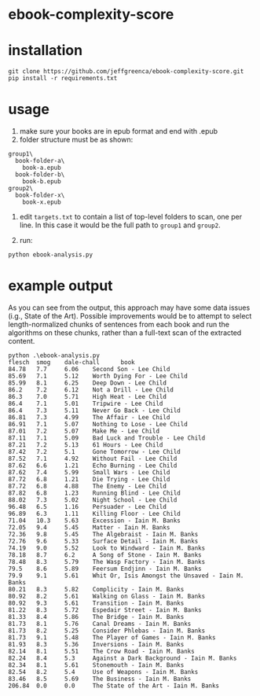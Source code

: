 # ebook-complexity-score

# installation

```
git clone https://github.com/jeffgreenca/ebook-complexity-score.git
pip install -r requirements.txt
```

# usage
1. make sure your books are in epub format and end with .epub
1. folder structure must be as shown:
```
group1\
  book-folder-a\
    book-a.epub
  book-folder-b\
    book-b.epub
group2\
  book-folder-x\
    book-x.epub
```
1. edit `targets.txt` to contain a list of top-level folders to scan, one per
line. In this case it would be the full path to `group1` and `group2`.

1. run:
```
python ebook-analysis.py
```

# example output

As you can see from the output, this approach may have some data issues (i.g., State of the Art).
Possible improvements would be to attempt to select length-normalized chunks of
sentences from each book and run the algorithms on these chunks, rather than a
full-text scan of the extracted content.

```
python .\ebook-analysis.py
flesch  smog    dale-chall      book
84.78   7.7     6.06    Second Son - Lee Child
85.69   7.1     5.12    Worth Dying For - Lee Child
85.99   8.1     6.25    Deep Down - Lee Child
86.2    7.2     6.12    Not a Drill - Lee Child
86.3    7.0     5.71    High Heat - Lee Child
86.4    7.1     5.01    Tripwire - Lee Child
86.4    7.3     5.11    Never Go Back - Lee Child
86.81   7.3     4.99    The Affair - Lee Child
86.91   7.1     5.07    Nothing to Lose - Lee Child
87.01   7.2     5.07    Make Me - Lee Child
87.11   7.1     5.09    Bad Luck and Trouble - Lee Child
87.21   7.2     5.13    61 Hours - Lee Child
87.42   7.2     5.1     Gone Tomorrow - Lee Child
87.52   7.1     4.92    Without Fail - Lee Child
87.62   6.6     1.21    Echo Burning - Lee Child
87.62   7.4     5.99    Small Wars - Lee Child
87.72   6.8     1.21    Die Trying - Lee Child
87.72   6.8     4.88    The Enemy - Lee Child
87.82   6.8     1.23    Running Blind - Lee Child
88.02   7.3     5.02    Night School - Lee Child
96.48   6.5     1.16    Persuader - Lee Child
96.89   6.3     1.11    Killing Floor - Lee Child
71.04   10.3    5.63    Excession - Iain M. Banks
72.05   9.4     5.45    Matter - Iain M. Banks
72.36   9.8     5.45    The Algebraist - Iain M. Banks
72.76   9.6     5.33    Surface Detail - Iain M. Banks
74.19   9.0     5.52    Look to Windward - Iain M. Banks
78.18   8.7     6.2     A Song of Stone - Iain M. Banks
78.48   8.3     5.79    The Wasp Factory - Iain M. Banks
79.5    8.6     5.89    Feersum Endjinn - Iain M. Banks
79.9    9.1     5.61    Whit Or, Isis Amongst the Unsaved - Iain M. Banks
80.21   8.3     5.82    Complicity - Iain M. Banks
80.92   8.2     5.61    Walking on Glass - Iain M. Banks
80.92   9.3     5.61    Transition - Iain M. Banks
81.22   8.3     5.72    Espedair Street - Iain M. Banks
81.33   8.4     5.86    The Bridge - Iain M. Banks
81.73   8.1     5.76    Canal Dreams - Iain M. Banks
81.73   8.2     5.25    Consider Phlebas - Iain M. Banks
81.73   9.1     5.48    The Player of Games - Iain M. Banks
81.93   8.3     5.36    Inversions - Iain M. Banks
82.14   8.1     5.51    The Crow Road - Iain M. Banks
82.24   8.4     5.3     Against a Dark Background - Iain M. Banks
82.34   8.1     5.61    Stonemouth - Iain M. Banks
82.54   8.2     5.4     Use of Weapons - Iain M. Banks
83.46   8.5     5.69    The Business - Iain M. Banks
206.84  0.0     0.0     The State of the Art - Iain M. Banks
```